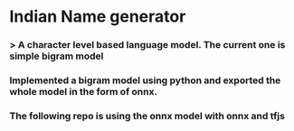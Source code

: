 # Indian Name generator 
### > A character level based language model. The current one is simple bigram model
### Implemented a bigram model using python and exported the whole model in the form of onnx.
### The following repo is using the onnx model with onnx and tfjs